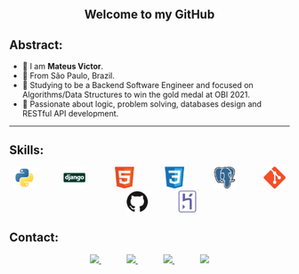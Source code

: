 <h2 align="center"> 
    Welcome to my GitHub
</h2>

## Abstract: 
- 👋 I am **Mateus Victor**.
- 📌 From São Paulo, Brazil.
- 💼 Studying to be a Backend Software Engineer and focused on Algorithms/Data Structures to win the gold medal at OBI 2021.
- 💙 Passionate about logic, problem solving, databases design and RESTful API development.
<hr>

## Skills:
<p align="center">
    <img height="40" src="https://raw.githubusercontent.com/devicons/devicon/master/icons/python/python-original.svg">
    &emsp;&emsp;&emsp;
    <img height="40" src="https://raw.githubusercontent.com/devicons/devicon/master/icons/django/django-original.svg">
    &emsp;&emsp;&emsp;
    <img height="40" src="https://raw.githubusercontent.com/devicons/devicon/master/icons/html5/html5-original.svg">
    &emsp;&emsp;&emsp;
    <img height="40" src="https://raw.githubusercontent.com/devicons/devicon/master/icons/css3/css3-original.svg">
    &emsp;&emsp;&emsp;
    <img height="40" src="https://raw.githubusercontent.com/devicons/devicon/master/icons/postgresql/postgresql-original.svg">
    &emsp;&emsp;&emsp;
    <img height="40" src="https://raw.githubusercontent.com/devicons/devicon/master/icons/git/git-original.svg">
    &emsp;&emsp;&emsp;
    <img height="40" src="https://raw.githubusercontent.com/devicons/devicon/master/icons/github/github-original.svg">
    &emsp;&emsp;&emsp;
    <img height="40" src="https://raw.githubusercontent.com/devicons/devicon/master/icons/heroku/heroku-original.svg">
</p>    

## Contact:
<p align="center">
    <a href="https://github.com/mateusvictor" target="_blank">
        <img  src="https://img.shields.io/badge/github-%23100000.svg?&style=for-the-badge&logo=github&logoColor=white">
    </a>
    &emsp;&emsp;&emsp;
    <a href="https://www.linkedin.com/in/mateusvictor" target="_blank">
        <img src="https://img.shields.io/badge/linkedin-%230077B5.svg?&style=for-the-badge&logo=linkedin&logoColor=white">
    </a>
    &emsp;&emsp;&emsp;
    <a href="mailto:mateus_victors@outlook.com" target="_blank">
        <img src="https://img.shields.io/badge/Microsoft_Outlook-0078D4?style=for-the-badge&logo=microsoft-outlook&logoColor=white" />
    </a>
    &emsp;&emsp;&emsp;
    <a href="https://instagram.com/mateus.vts" target="_blank">
        <img src="https://img.shields.io/badge/-Instagram-%23E4405F?style=for-the-badge&logo=instagram&logoColor=white" target="_blank">
    </a>
</p>
